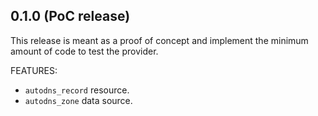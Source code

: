 ## 0.1.0 (PoC release)

This release is meant as a proof of concept and implement the minimum amount of code to test the provider.

FEATURES:
- `autodns_record` resource.
- `autodns_zone` data source.